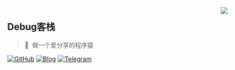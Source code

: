 <a href="#">
<img align="right" src='https://github-readme-stats.vercel.app/api?username=debuginn&show_icons=true&theme=default'>
</a>

## Debug客栈

> 🤠 &nbsp;做一个爱分享的程序猿

[![GitHub](https://img.shields.io/badge/dynamic/json?logo=github&label=GitHub+Followers&labelColor=282c34&style=flat-square&color=181717&query=%24.data.totalSubs&url=https%3A%2F%2Fapi.spencerwoo.com%2Fsubstats%2F%3Fsource%3Dgithub%26queryKey%3Ddebuginn&longCache=true)](https://github.com/debuginn)
[![Blog](https://img.shields.io/badge/-https://debuginn.cn-0e83cd?style=flat-square&logo=Blogger&logoColor=fff)](https://debuginn.cn)
[![Telegram](https://img.shields.io/badge/-t.me/debuginn-3db6f1?style=flat-square&logo=Telegram&logoColor=2ca5e0)](https://t.me/debuginn)
